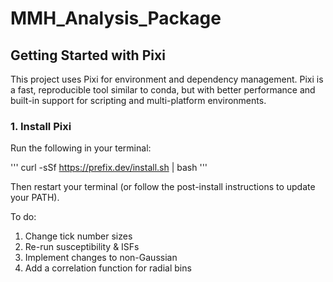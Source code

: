 # MMH_Analysis_Package

## Getting Started with Pixi
This project uses Pixi for environment and dependency management. Pixi is a fast, reproducible tool similar to conda, but with better performance and built-in support for scripting and multi-platform environments.

### 1. Install Pixi
Run the following in your terminal:

'''
curl -sSf https://prefix.dev/install.sh | bash
'''

Then restart your terminal (or follow the post-install instructions to update your PATH).

To do:

1. Change tick number sizes
2. Re-run susceptibility & ISFs
3. Implement changes to non-Gaussian
4. Add a correlation function for radial bins
